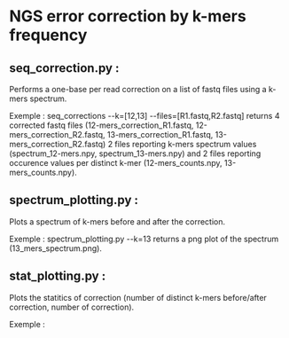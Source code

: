 # NGS error correction by k-mers frequency
## seq_correction.py :
Performs a one-base per read correction on a list of fastq files using a k-mers spectrum.

Exemple : seq_corrections --k=[12,13] --files=[R1.fastq,R2.fastq] returns 4 corrected fastq files (12-mers_correction_R1.fastq, 12-mers_correction_R2.fastq, 13-mers_correction_R1.fastq, 13-mers_correction_R2.fastq) 2 files reporting k-mers spectrum values (spectrum_12-mers.npy, spectrum_13-mers.npy) and 2 files reporting occurence values per distinct k-mer (12-mers_counts.npy, 13-mers_counts.npy).

## spectrum_plotting.py :
Plots a spectrum of k-mers before and after the correction.

Exemple : spectrum_plotting.py --k=13 returns a png plot of the spectrum (13_mers_spectrum.png).

## stat_plotting.py :
Plots the statitics of correction (number of distinct k-mers before/after correction, number of correction).

Exemple :

